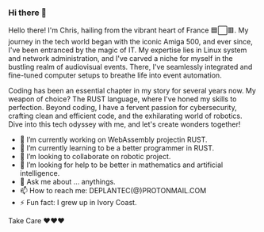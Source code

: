 ### Hi there 👋
Hello there! I'm Chris, hailing from the vibrant heart of France 🟦⬜🟥. My journey in the tech world began with the iconic Amiga 500, and ever since, I've been entranced by the magic of IT. My expertise lies in Linux system and network administration, and I've carved a niche for myself in the bustling realm of audiovisual events. There, I've seamlessly integrated and fine-tuned computer setups to breathe life into event automation.

Coding has been an essential chapter in my story for several years now. My weapon of choice? The RUST language, where I've honed my skills to perfection. Beyond coding, I have a fervent passion for cybersecurity, crafting clean and efficient code, and the exhilarating world of robotics. Dive into this tech odyssey with me, and let's create wonders together!
<!--
**DEPLANTEC/DEPLANTEC** is a ✨ _special_ ✨ repository because its `README.md` (this file) appears on your GitHub profile.

Here are some ideas to get you started:
-->
- 🔭 I’m currently working on WebAssembly projectin RUST.
- 🌱 I’m currently learning to be a better programmer in RUST.
- 👯 I’m looking to collaborate on robotic project.
- 🤔 I’m looking for help to be better in mathematics and artificial intelligence.
- 💬 Ask me about ... anythings.
- 📫 How to reach me: DEPLANTEC(@)PROTONMAIL.COM
- ⚡ Fun fact: I grew up in Ivory Coast.

Take Care ❤❤❤

